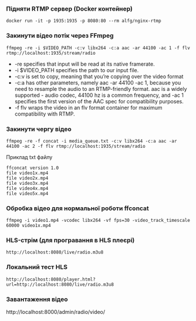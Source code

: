 ### Підняти RTMP сервер (Docker контейнер)
```
docker run -it -p 1935:1935 -p 8080:80 --rm alfg/nginx-rtmp
```

### Закинути відео потік через FFmpeg
```
ffmpeg -re -i $VIDEO_PATH -c:v libx264 -c:a aac -ar 44100 -ac 1 -f flv rtmp://localhost:1935/stream/radio
```

- -re specifies that input will be read at its native framerate.
- -i $VIDEO_PATH specifies the path to our input file.
- -c:v is set to copy, meaning that you’re copying over the video format
- -c:a has other parameters, namely aac -ar 44100 -ac 1, because you need to resample the audio to an RTMP-friendly format. aac is a widely supported - audio codec, 44100 hz is a common frequency, and -ac 1 specifies the first version of the AAC spec for compatibility purposes.
- -f flv wraps the video in an flv format container for maximum compatibility with RTMP.

### Закинути чергу відео
```
ffmpeg -re -f concat -i media_queue.txt -c:v libx264 -c:a aac -ar 44100 -ac 2 -f flv rtmp://localhost:1935/stream/radio
```

Приклад txt файлу
```
ffconcat version 1.0
file video1x.mp4
file video2x.mp4
file video3x.mp4
file video4x.mp4
file video5x.mp4
```

### Обробка відео для нормальної роботи ffconcat
```
ffmpeg -i video1.mp4 -vcodec libx264 -vf fps=30 -video_track_timescale 60000 video1x.mp4
```

### HLS-стрім (для програвання в HLS плеєрі)
```
http://localhost:8080/live/radio.m3u8
```

### Локальний тест HLS
```
http://localhost:8080/player.html?url=http://localhost:8080/live/radio.m3u8
```

### Завантаження відео
http://localhost:8000/admin/radio/video/